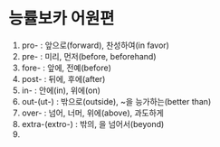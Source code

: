# 능률보카 어원편

1. pro- : 앞으로(forward), 찬성하여(in favor)
2. pre- : 미리, 먼저(before, beforehand)
3. fore- : 앞에, 전예(before)
4. post- : 뒤에, 후에(after)
5. in- : 안에(in), 위에(on)
6. out-(ut-) : 밖으로(outside), ~을 능가하는(better than)
7. over- : 넘어, 너머, 위에(above), 과도하게
8. extra-(extro-) : 밖의, 을 넘어서(beyond)
9. 